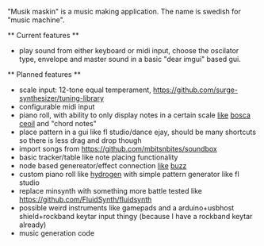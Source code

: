 "Musik maskin" is a music making application.
The name is swedish for "music machine".

** Current features **

 * play sound from either keyboard or midi input, choose the oscilator type, envelope and master sound in a basic "dear imgui" based gui.


** Planned features **

 * scale input: 12-tone equal temperament, https://github.com/surge-synthesizer/tuning-library
 * configurable midi input
 * piano roll, with ability to only display notes in a certain scale [like](https://www.youtube.com/watch?v=fZeZ75gM9p4) [bosca ceoil](https://github.com/TerryCavanagh/boscaceoil/) and "chord notes"
 * place pattern in a gui like fl studio/dance ejay, should be many shortcuts so there is less drag and drop though
 * import songs from https://github.com/mbitsnbites/soundbox
 * basic tracker/table like note placing functionality
 * node based genereator/effect connection [like](http://jeskola.net/buzz/) [buzz](https://www.youtube.com/watch?v=77zg3fJyaH0)
 * custom piano roll like [hydrogen](https://www.youtube.com/watch?v=EwR1KbX6MZg) with simple pattern generator like fl studio
 * replace minsynth with something more battle tested like https://github.com/FluidSynth/fluidsynth
 * possible weird instruments like gamepads and a arduino+usbhost shield+rockband keytar input thingy (because I have a rockband keytar already)
 * music generation code
